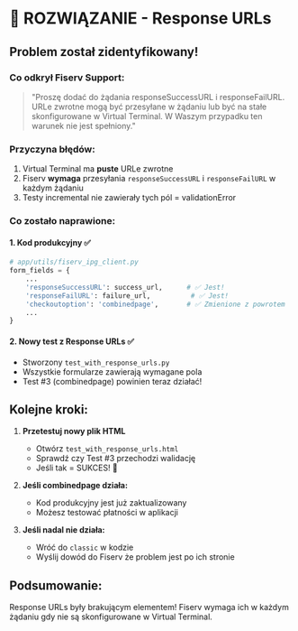 # 🎉 ROZWIĄZANIE - Response URLs

## Problem został zidentyfikowany!

### Co odkrył Fiserv Support:
> "Proszę dodać do żądania responseSuccessURL i responseFailURL. URLe zwrotne mogą być przesyłane w żądaniu lub być na stałe skonfigurowane w Virtual Terminal. W Waszym przypadku ten warunek nie jest spełniony."

### Przyczyna błędów:
1. Virtual Terminal ma **puste** URLe zwrotne
2. Fiserv **wymaga** przesyłania `responseSuccessURL` i `responseFailURL` w każdym żądaniu
3. Testy incremental nie zawierały tych pól = validationError

### Co zostało naprawione:

#### 1. Kod produkcyjny ✅
```python
# app/utils/fiserv_ipg_client.py
form_fields = {
    ...
    'responseSuccessURL': success_url,      # ✅ Jest!
    'responseFailURL': failure_url,          # ✅ Jest!
    'checkoutoption': 'combinedpage',       # ✅ Zmienione z powrotem
    ...
}
```

#### 2. Nowy test z Response URLs ✅
- Stworzony `test_with_response_urls.py`
- Wszystkie formularze zawierają wymagane pola
- Test #3 (combinedpage) powinien teraz działać!

## Kolejne kroki:

1. **Przetestuj nowy plik HTML**
   - Otwórz `test_with_response_urls.html`
   - Sprawdź czy Test #3 przechodzi walidację
   - Jeśli tak = SUKCES! 🎉

2. **Jeśli combinedpage działa:**
   - Kod produkcyjny jest już zaktualizowany
   - Możesz testować płatności w aplikacji

3. **Jeśli nadal nie działa:**
   - Wróć do `classic` w kodzie
   - Wyślij dowód do Fiserv że problem jest po ich stronie

## Podsumowanie:
Response URLs były brakującym elementem! Fiserv wymaga ich w każdym żądaniu gdy nie są skonfigurowane w Virtual Terminal.
